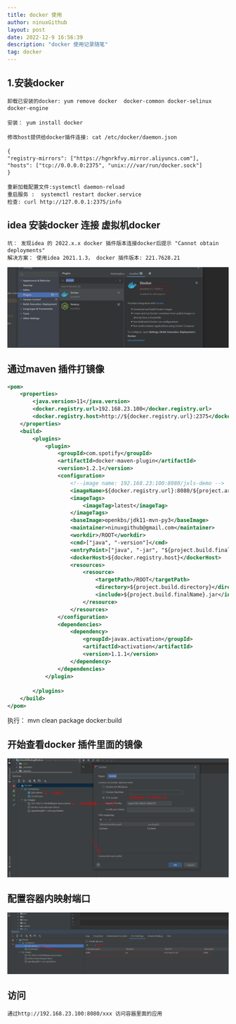 ```yaml
---
title: docker 使用
author: ninuxGithub
layout: post
date: 2022-12-9 16:56:39
description: "docker 使用记录随笔"
tag: docker
---
```

## 1.安装docker 
    卸载已安装的docker: yum remove docker  docker-common docker-selinux docker-engine

    安装： yum install docker

    修改host提供给docker插件连接: cat /etc/docker/daemon.json
    
    {
    "registry-mirrors": ["https://hgnrkfvy.mirror.aliyuncs.com"],
    "hosts": ["tcp://0.0.0.0:2375", "unix:///var/run/docker.sock"]
    }

    重新加载配置文件:systemctl daemon-reload
    重启服务 :  systemctl restart docker.service
    检查: curl http://127.0.0.1:2375/info


## idea 安装docker 连接 虚拟机docker
    坑： 发现idea 的 2022.x.x docker 插件版本连接docker后提示 "Cannot obtain deployments"
    解决方案： 使用idea 2021.1.3， docker 插件版本: 221.7628.21

![img.png](../../images/posts/docker-version.png)


## 通过maven 插件打镜像   


```xml
<pom>
    <properties>
        <java.version>11</java.version>
        <docker.registry.url>192.168.23.100</docker.registry.url>
        <docker.registry.host>http://${docker.registry.url}:2375</docker.registry.host>
    </properties>
    <build>
        <plugins>
            <plugin>
                <groupId>com.spotify</groupId>
                <artifactId>docker-maven-plugin</artifactId>
                <version>1.2.1</version>
                <configuration>
                    <!--image name: 192.168.23:100:8080/jxls-demo -->
                    <imageName>${docker.registry.url}:8080/${project.artifactId}</imageName>
                    <imageTags>
                        <imageTag>latest</imageTag>
                    </imageTags>
                    <baseImage>openkbs/jdk11-mvn-py3</baseImage>
                    <maintainer>ninuxgithub@gmail.com</maintainer>
                    <workdir>/ROOT</workdir>
                    <cmd>["java", "-version"]</cmd>
                    <entryPoint>["java", "-jar", "${project.build.finalName}.jar"] </entryPoint>
                    <dockerHost>${docker.registry.host}</dockerHost>
                    <resources>
                        <resource>
                            <targetPath>/ROOT</targetPath>
                            <directory>${project.build.directory}</directory>
                            <include>${project.build.finalName}.jar</include>
                        </resource>
                    </resources>
                </configuration>
                <dependencies>
                    <dependency>
                        <groupId>javax.activation</groupId>
                        <artifactId>activation</artifactId>
                        <version>1.1.1</version>
                    </dependency>
                </dependencies>
            </plugin>

        </plugins>
    </build>
</pom>
```

执行： mvn clean package docker:build 


## 开始查看docker 插件里面的镜像

![img.png](../../images/posts/docker-config.png)


## 配置容器内映射端口

![img.png](../../images/posts/docker-port-mapping.png)

## 访问
    通过http://192.168.23.100:8080/xxx 访问容器里面的应用






    

    
    